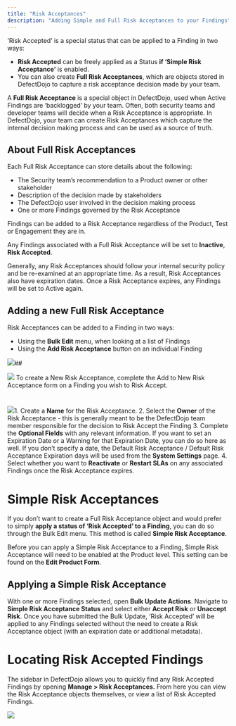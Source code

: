 ```yaml
---
title: "Risk Acceptances"
description: "Adding Simple and Full Risk Acceptances to your Findings"
---
```


‘Risk Accepted’ is a special status that can be applied to a Finding in two ways:


* **Risk Accepted** can be freely applied as a Status **if ‘Simple Risk Acceptance’** is enabled.
* You can also create **Full Risk Acceptances**, which are objects stored in DefectDojo to capture a risk acceptance decision made by your team.


A **Full Risk Acceptance** is a special object in DefectDojo, used when Active Findings are ‘backlogged’ by your team. Often, both security teams and developer teams will decide when a Risk Acceptance is appropriate. In DefectDojo, your team can create Risk Acceptances which capture the internal decision making process and can be used as a source of truth.



## About Full Risk Acceptances



Each Full Risk Acceptance can store details about the following:


* The Security team’s recommendation to a Product owner or other stakeholder
* Description of the decision made by stakeholders
* The DefectDojo user involved in the decision making process
* One or more Findings governed by the Risk Acceptance

Findings can be added to a Risk Acceptance regardless of the Product, Test or Engagement they are in.



Any Findings associated with a Full Risk Acceptance will be set to **Inactive**, **Risk Accepted**.



Generally, any Risk Acceptances should follow your internal security policy and be re\-examined at an appropriate time. As a result, Risk Acceptances also have expiration dates. Once a Risk Acceptance expires, any Findings will be set to Active again.



## Adding a new Full Risk Acceptance


Risk Acceptances can be added to a Finding in two ways:


* Using the **Bulk Edit** menu, when looking at a list of Findings
* Using the **Add Risk Acceptance** button on an individual Finding

![](https://downloads.intercomcdn.com/i/o/tj2vh1ie/1204636819/b9dd073262332f1944c0cfacfd2a/AD_4nXfy5v0NTmT2-wzbXdnxwNZtiYLk18QuyFJM0t6uhv_8RToYIsjB0d9jKIKeYoVF2jEIL_XSnYVgGsnMP2D5EdkyuJg0ilLdjR--1QhI_l81yP8yPmmlpO4UkUlANShbUsvOT6VqSFD5jNKPAqenonX7GnSM?expires=1729720800&signature=1115c41a7aa8dec8ac1854137467fcba167b85c3b479cdd97a625b19a75ab611&req=dSInEs99m4leUPMW1HO4zeaRgo0pTnme8fBYAl4WbyXDzvLafNSr2o%2BGMLsB%0AcNM2%0A)## 


![](https://downloads.intercomcdn.com/i/o/tj2vh1ie/1204636820/11762eeeaf483c78d521d7446ca1/AD_4nXe9Mit2Y220ayEJR0rbzABrWY24WQ1LUfZJCZgBsM_0V24ZMJcWGr6U6REZYP2PMGmSuN0Dk60kT_2LSDkG9Jo2XC3t_uumxIOFlWJ7Qg4f7clfC1S_DZWvy811Gzrj4dTm1WJzR1Z7XIkVBgZn5jXrjTt1?expires=1729720800&signature=1cf2c1b627251a1063864290fc3e005c24c43ac5caddc7721ae5e2a5e9270fd7&req=dSInEs99m4ldWfMW1HO4zRkGaztiDiOJcg%2Bp%2FR3%2FI2bFU4DBwLfqHSfAvvJw%0ACeTp%0A)
To create a New Risk Acceptance, complete the Add to New Risk Acceptance form on a Finding you wish to Risk Accept.


# 


![](https://downloads.intercomcdn.com/i/o/tj2vh1ie/1204636818/9419eeece88da46563d490017da3/AD_4nXcEwS6HnTQUszfs2jHj7pEXXZnDqskbX2sVw-pWhBfvuuzr5fowhUuz53rMWLbkLJCEg0jMSA-41MIgLXoksJEDHswtmkX5gExVwSmYme6KqR4Y4Pav-vWPz47vJ6fVvj1v7ZE4VqEEieLQNkuIVYVevMI?expires=1729720800&signature=3a873d6c6f98ce933165f4225de1333a537f3c67f38936f57a7328af1d7262a3&req=dSInEs99m4leUfMW1HO4zWGsfrz%2FC8qjBdsvsU%2BkGkqvMVSR%2FYsJZwwE%2FuT0%0AoDt6%0A)1. Create a **Name** for the Risk Acceptance.
2. Select the **Owner** of the Risk Acceptance \- this is generally meant to be the DefectDojo team member responsible for the decision to Risk Accept the Finding
3. Complete the **Optional Fields** with any relevant information. If you want to set an Expiration Date or a Warning for that Expiration Date, you can do so here as well. If you don’t specify a date, the Default Risk Acceptance / Default Risk Acceptance Expiration days will be used from the **System Settings** page.
4. Select whether you want to **Reactivate** or **Restart SLAs** on any associated Findings once the Risk Acceptance expires.


# Simple Risk Acceptances


If you don’t want to create a Full Risk Acceptance object and would prefer to simply **apply a status of ‘Risk Accepted’ to a Finding**, you can do so through the Bulk Edit menu. This method is called **Simple Risk Acceptance**.



Before you can apply a Simple Risk Acceptance to a Finding, Simple Risk Acceptance will need to be enabled at the Product level. This setting can be found on the **Edit Product Form**. 



## Applying a Simple Risk Acceptance


With one or more Findings selected, open **Bulk Update Actions**. Navigate to **Simple Risk Acceptance Status** and select either **Accept Risk** or **Unaccept Risk**. Once you have submitted the Bulk Update, ‘Risk Accepted’ will be applied to any Findings selected without the need to create a Risk Acceptance object (with an expiration date or additional metadata).




# Locating Risk Accepted Findings


The sidebar in DefectDojo allows you to quickly find any Risk Accepted Findings by opening **Manage \> Risk Acceptances.**  From here you can view the Risk Acceptance objects themselves, or view a list of Risk Accepted Findings.



![](https://downloads.intercomcdn.com/i/o/tj2vh1ie/1204640131/447a5095df2fb468d8fbe43d4a1d/Screenshot+2024-10-04+at+2_23_38%E2%80%AFPM.png?expires=1729720800&signature=127f9a6b5dd30515098838117a5fbe61b2464fadfa93d6f630c9fd8c39b48ca9&req=dSInEs96nYBcWPMW1HO4zT2bUZxwU%2FbqrPBD4qx8knM3HZEXsp9ooOlsDdne%0A5t8q%0A)
